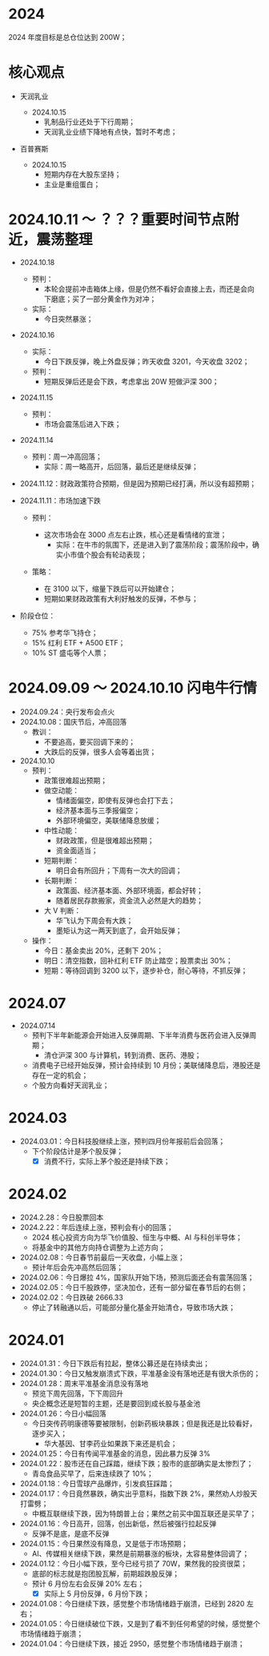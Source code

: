 # 2024

2024 年度目标是总仓位达到 200W；

# 核心观点

- 天润乳业

  - 2024.10.15
    - 乳制品行业还处于下行周期；
    - 天润乳业业绩下降地有点快，暂时不考虑；

- 百普赛斯

  - 2024.10.15
    - 短期内存在大股东坚持；
    - 主业是重组蛋白；

# 2024.10.11 ～ ？？？重要时间节点附近，震荡整理

- 2024.10.18

  - 预判：
    - 本轮会提前冲击箱体上缘，但是仍然不看好会直接上去，而还是会向下磨底；买了一部分黄金作为对冲；
  - 实际：
    - 今日突然暴涨；

- 2024.10.16

  - 实际：
    - 今日下跌反弹，晚上外盘反弹；昨天收盘 3201，今天收盘 3202；
  - 预判：
    - 短期反弹后还是会下跌，考虑拿出 20W 短做沪深 300；

- 2024.11.15

  - 预判：
    - 市场会震荡后进入下跌；

- 2024.11.14

  - 预判：周一冲高回落；
    - 实际：周一略高开，后回落，最后还是继续反弹；

- 2024.11.12：财政政策符合预期，但是因为预期已经打满，所以没有超预期；

- 2024.11.11：市场加速下跌

  - 预判：

    - 这次市场会在 3000 点左右止跌，核心还是看情绪的宣泄；
      - 实际：在牛市的氛围下，还是进入到了震荡阶段；震荡阶段中，确实小市值个股会有轮动表现；

  - 策略：
    - 在 3100 以下，缩量下跌后可以开始建仓；
    - 短期如果财政政策有大利好触发的反弹，不参与；

- 阶段仓位：
  - 75% 参考华飞持仓；
  - 15% 红利 ETF + A500 ETF；
  - 10% ST 盛屯等个人票；

# 2024.09.09 ～ 2024.10.10 闪电牛行情

- 2024.09.24：央行发布会点火
- 2024.10.08：国庆节后，冲高回落
  - 教训：
    - 不要追高，要买回调下来的；
    - 大跌后的反弹，很多人会等着出货；
- 2024.10.10
  - 预判：
    - 政策很难超出预期；
    - 做空动能：
      - 情绪面偏空，即使有反弹也会打下去；
      - 经济基本面与三季报偏空；
      - 外部环境偏空，美联储降息放缓；
    - 中性动能：
      - 财政政策，但是很难超出预期；
      - 资金面适当；
    - 短期判断：
      - 明日会有所回升；下周有一次大的回调；
    - 长期判断：
      - 政策面、经济基本面、外部环境面，都会好转；
      - 随着居民存款搬家，资金流入必然是大的趋势；
    - 大 V 判断：
      - 华飞认为下周会有大跌；
      - 墨矩认为这一两天到底了，会开始反弹；
  - 操作：
    - 今日：基金卖出 20%，还剩下 20%；
    - 明日：清空指数，回补红利 ETF 防止踏空；股票卖出 30%；
    - 短期：等待回调到 3200 以下，逐步补仓，耐心等待，不抓反弹；

# 2024.07

- 2024.07.14
  - 预判下半年新能源会开始进入反弹周期、下半年消费与医药会进入反弹周期；
    - 清仓沪深 300 与计算机，转到消费、医药、港股；
  - 消费电子已经开始反弹，预计会持续到 10 月份；美联储降息后，港股还是存在一定的机会；
  - 个股方向看好天润乳业；

# 2024.03

- 2024.03.01：今日科技股继续上涨，预判四月份年报前后会回落；
  - 下个阶段估计是茅个股反弹；
    - [x] 消费不行，实际上茅个股还是持续下跌；

# 2024.02

- 2024.2.28：今日股票回本
- 2024.2.22：年后连续上涨，预判会有小的回落；
  - 2024 核心投资方向为华飞价值股、恒生与中概、AI 与科创半导体；
  - 将基金中的其他方向持仓调整为上述方向；
- 2024.02.08：今日春节前最后一天收盘，小幅上涨；
  - 预计年后会先冲高然后回落；
- 2024.02.06：今日爆拉 4%，国家队开始下场，预测后面还会有震荡回落；
- 2024.02.05：今日千股跌停，坚决加仓，还有一部分留在春节后的右侧；
- 2024.02.02：今日跌破 2666.33
  - 停止了转融通以后，可能部分量化基金开始清仓，导致市场大跌；

# 2024.01

- 2024.01.31：今日下跌后有拉起，整体公募还是在持续卖出；
- 2024.01.30：今日又触发崩溃式下跌，平准基金没有落地还是有很大杀伤的；
- 2024.01.28：周末平准基金消息没有落地
  - 预览下周先回落，下下周回升
  - 央企概念还是短暂的主题，还是要回到成长股与基金池
- 2024.01.26：今日小幅回落
  - 今日突传药明康德等要被限制，创新药板块暴跌；但是我还是比较看好，逐步买入；
    - 华大基因、甘李药业如果跌下来还是机会；
- 2024.01.25：今日有传闻平准基金的消息，因此暴力反弹 3%
- 2024.01.22：股市还在自己踩踏，继续下跌；股市的底部确实是太惨烈了；
  - 青岛食品买早了，后来连续跌了 10%；
- 2024.01.18：今日雪球产品爆炸，引发疯狂踩踏；
- 2024.01.17：今日竟然暴跌，确实出乎意料，指数下跌 2%，果然劝人炒股天打雷劈；
  - 中概互联继续下跌，因为特朗普上台；果然之前买中国互联还是买早了；
- 2024.01.16：今日高开，回落，创出新低，然后被强行拉起反弹
  - 反弹不是底，是底不反弹
- 2024.01.15：今日果然没有降息，又是低于市场预期；
  - AI、传媒相关继续下跌，果然是前期暴涨的板块，太容易整体回调了；
- 2024.01.12：今日小幅下跌，至今已经亏损了 70W，果然我的投资很菜；
  - 底部的标志就是抱团股瓦解，前期超跌股反弹；
  - 预计 6 月份左右会反弹 20% 左右；
    - [x] 实际上 5 月份反弹，6 月份下跌；
- 2024.01.08：今日继续下跌，感觉整个市场情绪趋于崩溃，已经到 2820 左右；
- 2024.01.05：今日继续破位下跌，又是到了看不到任何希望的时候，感觉整个市场情绪趋于崩溃；
- 2024.01.04：今日继续下跌，接近 2950，感觉整个市场情绪趋于崩溃；
